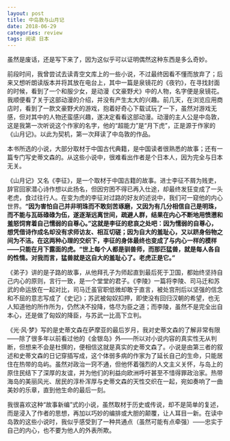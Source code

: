 ```yaml
---
layout: post
title: 中岛敦与山月记
date: 2018-06-29
categories: review
tags: 阅读 日本
---
```


虽然是废话，还是写下来了，因为这似乎可以证明偶然这种东西是多么奇妙。

前段时间，我曾尝试去读青空文库上的一些小说，不过最终因看不懂而放弃了；后来又想听朗读版本并将其放在电台上，其中一篇是泉镜花的《夜钓》，在寻找封面的时候，看到了一个和服少女，是动漫《文豪野犬》中的人物，名字便是泉镜花。我顺便看了关于这部动漫的介绍，并没有产生太大的兴趣。前几天，在浏览应用商店时，看到了一款文豪野犬的游戏，抱着好奇心下载试玩了一下，虽然对游戏无感，但对其中的人物还蛮感兴趣，遂决定看看这部动漫。动漫的主人公是中岛敦，这是我第一次听说这个作家的名字，他的“超能力”是“月下虎”，正是源于作家的《山月记》。以此为契机，第一次拜读了中岛敦的作品。

本书所选的小说，大部分取材于中国古代典籍，是中国读者很熟悉的故事；还有一篇专门写史蒂文森的。从这些小说中，很难看出作者是个日本人，因为完全与日本无关。

《山月记》又名《李征》，是一个取材于中国古籍的故事。进士李征不屑为贱吏，辞官回家潜心诗作想以此扬名，但因穷困不得已再入仕途，却最终发狂变成了一头老虎，食过往行人。在变为虎的李征对过路的好友的述说中，我们可一窥他的内心世界。**“因为害怕自己并非明珠而不敢刻苦琢磨，又因为有几分相信自己是明珠，而不能与瓦砾碌碌为伍，遂逐渐远离世间，疏避人群，结果在内心不断地用愤懑和羞怒饲育着自己懦弱的自尊心。”**这就是李征的悲哀之处吧：因为懦弱的自尊心，想凭借诗作成名却没有求师访友、相互切磋；因为自大的羞耻心，又以跻身俗物之间为不洁。在这两种心理的交织下，李征的身体最终也变成了与内心一样的模样——只能在月下露面的虎。**“世上每个人都是驯兽师，而那匹猛兽，就是每人各自的性情。对我而言，猛兽就是这自大的羞耻心了。老虎正是它。”**

《弟子》讲的是子路的故事，从他拜孔子为师起直到最后死于卫国，都始终坚持自己内心的原则，言行一致，是一个堂堂的君子。《李陵》一篇将李陵、司马迁和苏武的命运放在一起对比，司马迁虽官职低微却敢于直言，被处宫刑后以坚强的信念和不屈的意志写成了《史记》；苏武被匈奴扣押，即使没有回归汉朝的希望，也无人知道他的所作所为，仍然决不投降，恪尽为臣之道；而李陵，虽然不是完全出自本心，还是做了匈奴的降臣，与苏武一比高下立判。

《光·风·梦》写的是史蒂文森在萨摩亚的最后岁月，我对史蒂文森的了解非常有限——除了很多年以前看过他的《金银岛》外——所以对小说内容的真实性无从判断，但想来不会是杜撰的，便相信这就是真实的史蒂文森了。小说是由第三者的叙述和史蒂文森的日记穿插写成，这个体弱多病的作家为了延长自己的生命，只能居住在热带的岛屿。虽然对政治一窍不通，但他怀着强烈的人文主义关怀，与岛上的原住民结下了深厚的友谊，并为他们的利益向欧洲呼吁甚至不惜得罪政治家。热带海岛的美丽风光、居民的淳朴浑厚与史蒂文森的天性交织在一起，宛如奏响了一曲美妙的乐章，直到他生命的最后一刻。

我很喜欢这种“故事新编”式的小说，虽然取材于历史或传说，却不是简单的复述，而是浸入了作者的思想，再加以巧妙的编排或大胆的颠覆，让人耳目一新。在读中岛敦的这些小说时，我似乎感受到了一种共通点（虽然可能有点牵强）——忠实于自己的内心，也不要为他人的外表所欺。

